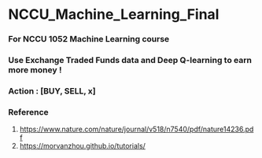 # NCCU_Machine_Learning_Final

### For NCCU 1052 Machine Learning course
### Use Exchange Traded Funds data and Deep Q-learning to earn more money ! 

### Action : [BUY, SELL, x]

### Reference 
1. https://www.nature.com/nature/journal/v518/n7540/pdf/nature14236.pdf
2. https://morvanzhou.github.io/tutorials/
